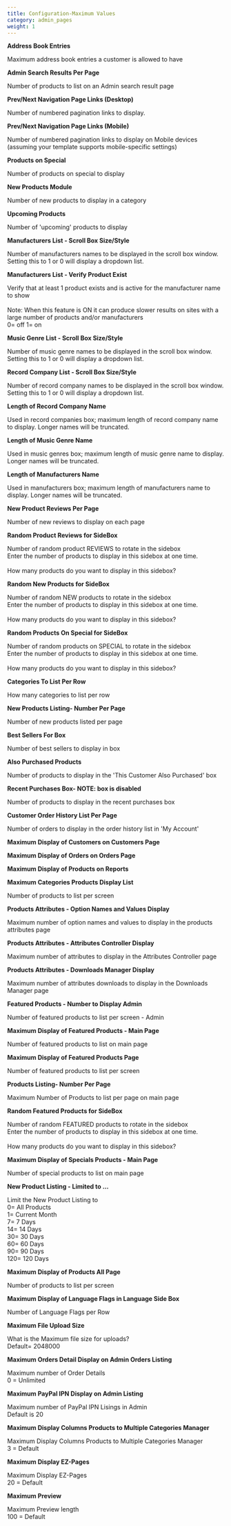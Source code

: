 ```yaml
---
title: Configuration-Maximum Values
category: admin_pages
weight: 1
---
```


<b>Address Book Entries</b>

<div class='indent'>Maximum address book entries a customer is allowed to have</div>


<b>Admin Search Results Per Page</b>

<div class='indent'>Number of products to list on an Admin search result page</div>


<b>Prev/Next Navigation Page Links (Desktop)</b>

<div class='indent'>Number of numbered pagination links to display.</div>


<b>Prev/Next Navigation Page Links (Mobile)</b>

<div class='indent'>Number of numbered pagination links to display on Mobile devices (assuming your template supports mobile-specific settings)</div>


<b>Products on Special </b>

<div class='indent'>Number of products on special to display</div>


<b>New Products Module</b>

<div class='indent'>Number of new products to display in a category</div>


<b>Upcoming Products </b>

<div class='indent'>Number of 'upcoming' products to display</div>


<b>Manufacturers List - Scroll Box Size/Style</b>

<div class='indent'>Number of manufacturers names to be displayed in the scroll box window. Setting this to 1 or 0 will display a dropdown list.</div>


<b>Manufacturers List - Verify Product Exist</b>

<div class='indent'>Verify that at least 1 product exists and is active for the manufacturer name to show<br /><br />Note: When this feature is ON it can produce slower results on sites with a large number of products and/or manufacturers<br />0= off 1= on</div>


<b>Music Genre List - Scroll Box Size/Style</b>

<div class='indent'>Number of music genre names to be displayed in the scroll box window. Setting this to 1 or 0 will display a dropdown list.</div>


<b>Record Company List - Scroll Box Size/Style</b>

<div class='indent'>Number of record company names to be displayed in the scroll box window. Setting this to 1 or 0 will display a dropdown list.</div>


<b>Length of Record Company Name</b>

<div class='indent'>Used in record companies box; maximum length of record company name to display. Longer names will be truncated.</div>


<b>Length of Music Genre Name</b>

<div class='indent'>Used in music genres box; maximum length of music genre name to display. Longer names will be truncated.</div>


<b>Length of Manufacturers Name</b>

<div class='indent'>Used in manufacturers box; maximum length of manufacturers name to display. Longer names will be truncated.</div>


<b>New Product Reviews Per Page</b>

<div class='indent'>Number of new reviews to display on each page</div>


<b>Random Product Reviews for SideBox</b>

<div class='indent'>Number of random product REVIEWS to rotate in the sidebox<br />Enter the number of products to display in this sidebox at one time.<br /><br />How many products do you want to display in this sidebox?</div>


<b>Random New Products for SideBox</b>

<div class='indent'>Number of random NEW products to rotate in the sidebox<br />Enter the number of products to display in this sidebox at one time.<br /><br />How many products do you want to display in this sidebox?</div>


<b>Random Products On Special for SideBox</b>

<div class='indent'>Number of random products on SPECIAL to rotate in the sidebox<br />Enter the number of products to display in this sidebox at one time.<br /><br />How many products do you want to display in this sidebox?</div>


<b>Categories To List Per Row</b>

<div class='indent'>How many categories to list per row</div>


<b>New Products Listing- Number Per Page</b>

<div class='indent'>Number of new products listed per page</div>


<b>Best Sellers For Box</b>

<div class='indent'>Number of best sellers to display in box</div>


<b>Also Purchased Products</b>

<div class='indent'>Number of products to display in the 'This Customer Also Purchased' box</div>


<b>Recent Purchases Box- NOTE: box is disabled </b>

<div class='indent'>Number of products to display in the recent purchases box</div>


<b>Customer Order History List Per Page</b>

<div class='indent'>Number of orders to display in the order history list in 'My Account'</div>


<b>Maximum Display of Customers on Customers Page</b>

<div class='indent'></div>


<b>Maximum Display of Orders on Orders Page</b>

<div class='indent'></div>


<b>Maximum Display of Products on Reports</b>

<div class='indent'></div>


<b>Maximum Categories Products Display List</b>

<div class='indent'>Number of products to list per screen</div>


<b>Products Attributes - Option Names and Values Display</b>

<div class='indent'>Maximum number of option names and values to display in the products attributes page</div>


<b>Products Attributes - Attributes Controller Display</b>

<div class='indent'>Maximum number of attributes to display in the Attributes Controller page</div>


<b>Products Attributes - Downloads Manager Display</b>

<div class='indent'>Maximum number of attributes downloads to display in the Downloads Manager page</div>


<b>Featured Products - Number to Display Admin</b>

<div class='indent'>Number of featured products to list per screen - Admin</div>


<b>Maximum Display of Featured Products - Main Page</b>

<div class='indent'>Number of featured products to list on main page</div>


<b>Maximum Display of Featured Products Page</b>

<div class='indent'>Number of featured products to list per screen</div>


<b>Products Listing- Number Per Page</b>

<div class='indent'>Maximum Number of Products to list per page on main page</div>


<b>Random Featured Products for SideBox</b>

<div class='indent'>Number of random FEATURED products to rotate in the sidebox<br />Enter the number of products to display in this sidebox at one time.<br /><br />How many products do you want to display in this sidebox?</div>


<b>Maximum Display of Specials Products - Main Page</b>

<div class='indent'>Number of special products to list on main page</div>


<b>New Product Listing - Limited to ...</b>

<div class='indent'>Limit the New Product Listing to<br />0= All Products<br />1= Current Month<br />7= 7 Days<br />14= 14 Days<br />30= 30 Days<br />60= 60 Days<br />90= 90 Days<br />120= 120 Days</div>


<b>Maximum Display of Products All Page</b>

<div class='indent'>Number of products to list per screen</div>


<b>Maximum Display of Language Flags in Language Side Box</b>

<div class='indent'>Number of Language Flags per Row</div>


<b>Maximum File Upload Size</b>

<div class='indent'>What is the Maximum file size for uploads?<br />Default= 2048000</div>


<b>Maximum Orders Detail Display on Admin Orders Listing</b>

<div class='indent'>Maximum number of Order Details<br />0 = Unlimited</div>


<b>Maximum PayPal IPN Display on Admin Listing</b>

<div class='indent'>Maximum number of PayPal IPN Lisings in Admin<br />Default is 20</div>


<b>Maximum Display Columns Products to Multiple Categories Manager</b>

<div class='indent'>Maximum Display Columns Products to Multiple Categories Manager<br />3 = Default</div>


<b>Maximum Display EZ-Pages</b>

<div class='indent'>Maximum Display EZ-Pages<br />20 = Default</div>


<b>Maximum Preview</b>

<div class='indent'>Maximum Preview length<br />100 = Default</div>


